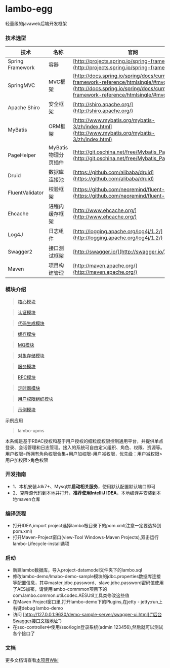 # lambo-egg
轻量级的javaweb后端开发框架

### 技术选型

技术 | 名称 | 官网
----|------|----
Spring Framework | 容器  | [http://projects.spring.io/spring-framework/](http://projects.spring.io/spring-framework/)
SpringMVC | MVC框架  | [http://docs.spring.io/spring/docs/current/spring-framework-reference/htmlsingle/#mvc](http://docs.spring.io/spring/docs/current/spring-framework-reference/htmlsingle/#mvc)
Apache Shiro | 安全框架  | [http://shiro.apache.org/](http://shiro.apache.org/)
MyBatis | ORM框架  | [http://www.mybatis.org/mybatis-3/zh/index.html](http://www.mybatis.org/mybatis-3/zh/index.html)
PageHelper | MyBatis物理分页插件  | [http://git.oschina.net/free/Mybatis_PageHelper](http://git.oschina.net/free/Mybatis_PageHelper)
Druid | 数据库连接池  | [https://github.com/alibaba/druid](https://github.com/alibaba/druid)
FluentValidator | 校验框架  | [https://github.com/neoremind/fluent-validator](https://github.com/neoremind/fluent-validator)
Ehcache | 进程内缓存框架  | [http://www.ehcache.org/](http://www.ehcache.org/)
Log4J | 日志组件  | [http://logging.apache.org/log4j/1.2/](http://logging.apache.org/log4j/1.2/)
Swagger2 | 接口测试框架  | [http://swagger.io/](http://swagger.io/)
Maven | 项目构建管理  | [http://maven.apache.org/](http://maven.apache.org/)

### 模块介绍

> [核心模块](lambo-plantform/lambo-common)

> [认证模块](lambo-plantform/lambo-auth)

> [代码生成模块](lambo-plantform/lambo-code)

> [缓存模块](lambo-plantform/lambo-cache)

> [MQ模块](lambo-plantform/lambo-mq)

> [对象存储模块](lambo-plantform/lambo-oss)

> [服务模块](lambo-plantform/lambo-rest)

> [RPC模块](lambo-plantform/lambo-rpc)

> [定时器模块](lambo-plantform/lambo-schedule)

> [用户权限组织模块](lambo-plantform/lambo-upms)

> [示例模块](lambo-plantform/lambo-demo)


示例应用

> lambo-upms

本系统是基于RBAC授权和基于用户授权的细粒度权限控制通用平台，并提供单点登录、会话管理和日志管理。接入的系统可自由定义组织、角色、权限、资源等。用户权限=所拥有角色权限合集+用户加权限-用户减权限，优先级：用户减权限>用户加权限>角色权限

### 开发指南
- 1、本机安装Jdk7+、Mysql并**启动相关服务**，使用默认配置默认端口即可
- 2、克隆源代码到本地并打开，**推荐使用IntelliJ IDEA**，本地编译并安装到本地maven仓库

### 编译流程
- 打开IDEA,import project选择lambo根目录下的pom.xml(注意一定要选择到pom.xml)
- 打开Maven-Project窗口(view-Tool Windows-Maven Projects),双击运行lambo-Lifecycle-install选项

### 启动
- 新建lambo数据库，导入project-datamodel文件夹下的lambo.sql
- 修改lambo-demo/lmabo-demo-sample模块的jdbc.properties数据库连接等配置信息，其中master.jdbc.password、slave.jdbc.password密码值使用了AES加密，请使用lambo-commmon项目下的com.lambo.common.util.codec.AESUtil工具类修改这些值
- 在Maven Project窗口里,打开lambo-demo下的Plugins,在jetty - jetty:run上右键debug lambo-demo
- 访问 [http://127.0.0.1:9630/demo-sample-server/swagger-ui.html]("后台Swagger接口文档地址")
- 在sso-controller中使用/sso/login登录系统(admin 123456),然后就可以测试各个接口了

### 文档

更多文档请查看[本项目Wiki](https://github.com/btmagm/lambo-egg-backend/wiki)
